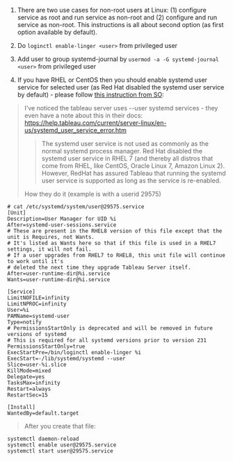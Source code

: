 1. There are two use cases for non-root users at Linux: (1) configure service as root and run service as non-root and (2) configure and run service as non-root. This instructions is all about second option (as first option available by default).

2. Do `loginctl enable-linger <user>` from privileged user

3. Add user to group systemd-journal by `usermod -a -G systemd-journal <user>`  from privileged user

4. If you have RHEL or CentOS then you should enable systemd user service for selected user (as Red Hat disabled the systemd user service by default) - please follow [this instruction from SO](https://serverfault.com/a/1026914):

> I've noticed the tableau server uses --user systemd services - they even have a note about this in their docs: https://help.tableau.com/current/server-linux/en-us/systemd_user_service_error.htm
>
> >The systemd user service is not used as commonly as the normal systemd process manager. Red Hat disabled the systemd user service in RHEL 7 (and thereby all distros that come from RHEL, like CentOS, Oracle Linux 7, Amazon Linux 2). However, RedHat has assured Tableau that running the systemd user service is supported as long as the service is re-enabled.
>
> How they do it (example is with a userid 29575)
```
# cat /etc/systemd/system/user@29575.service
[Unit]
Description=User Manager for UID %i
After=systemd-user-sessions.service
# These are present in the RHEL8 version of this file except that the unit is Requires, not Wants.
# It's listed as Wants here so that if this file is used in a RHEL7 settings, it will not fail.
# If a user upgrades from RHEL7 to RHEL8, this unit file will continue to work until it's
# deleted the next time they upgrade Tableau Server itself.
After=user-runtime-dir@%i.service
Wants=user-runtime-dir@%i.service

[Service]
LimitNOFILE=infinity
LimitNPROC=infinity
User=%i
PAMName=systemd-user
Type=notify
# PermissionsStartOnly is deprecated and will be removed in future versions of systemd
# This is required for all systemd versions prior to version 231
PermissionsStartOnly=true
ExecStartPre=/bin/loginctl enable-linger %i
ExecStart=-/lib/systemd/systemd --user
Slice=user-%i.slice
KillMode=mixed
Delegate=yes
TasksMax=infinity
Restart=always
RestartSec=15

[Install]
WantedBy=default.target
```
>
> After you create that file:
>
```
systemctl daemon-reload
systemctl enable user@29575.service
systemctl start user@29575.service
```
